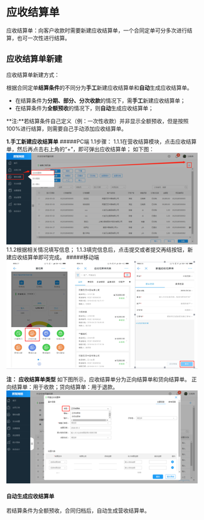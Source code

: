 #  应收结算单
应收结算单：向客户收款时需要新建应收结算单，一个合同定单可分多次进行结算，也可一次性进行结算。
## 应收结算单新建
应收结算单新建方式：

根据合同定单**结算条件**的不同分为**手工**新建应收结算单和**自动**生成应收结算单。 
* 在结算条件为**分期、部分、分次收款**的情况下，需**手工**新建应收结算单；
* 在结算条件为**全额预收**的情况下，则**自动**生成应收结算单；

**注:**若结算条件自己定义（例：一次性收款）并非显示全额预收，但是按照100%进行结算，则需要自己手动添加应收结算单。

**1.手工新建应收结算单**
#####PC端
1.1步骤：
1.1.1在营收结算模块，点击应收结算单，然后再点击右上角的“+”，即可弹出应收结算单；
如下图：
![](/assets/1.jpg)
1.1.2根据相关情况填写信息；
1.1.3填完信息后，点击提交或者提交再结按钮，新建应收结算单即可完成。
#####移动端
![](/assets/7.jpg)

**注：**
**应收结算单类型**
如下图所示，应收结算单分为正向结算单和贷向结算单。
正向结算单：用于收款；贷向结算单：用于退款。
![](/assets/2.jpg)
#### 自动生成应收结算单
若结算条件为全额预收，合同归档后，自动生成营收结算单。

